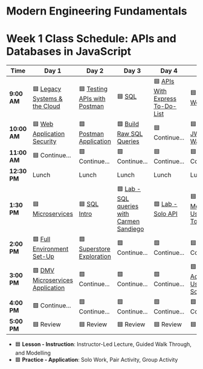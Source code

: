 # Modern Engineering Fundamentals

# Week 1 Class Schedule: APIs and Databases in JavaScript

| Time      | Day 1                         | Day 2                         | Day 3            | Day 4                | Day 5              |
|-----------|-------------------------------|-------------------------------|------------------|----------------------|--------------------|
| **9:00 AM**  | 🟦 [Legacy Systems & the Cloud](/resources/slide-decks/day1.md)    | 🟦 [Testing APIs with Postman](/resources/slide-decks/day2.pdf)     | 🟦 [SQL](/resources/slide-decks/day3.pdf)              | 🟦 [APIs With Express To-Do-List](/resources/slide-decks/day4.pdf)   | 🟦 [JSON Web Tokens](/resources/slide-decks/day5.pdf)    |
| **10:00 AM** | 🟦 [Web Application Security](/resources/slide-decks/day1.md)      | 🟩 [Postman Application](https://git.generalassemb.ly/ModernEngineering/express-dmv-api-monolith)           | 🟩 [Build Raw SQL Queries](https://git.generalassemb.ly/ModernEngineering/raw-sql-superstore) | 🟦 Continue...        | 🟦 [Auth with JWT Walkthrough](https://git.generalassemb.ly/ModernEngineering/node-express-jwt-gold-codes-lesson) |
| **11:00 AM** |   🟦 Continue...                            |     🟩 Continue...                          |  🟩 Continue...                |   🟦 Continue...                   |     🟦 Continue...               |
| **12:30 PM** | Lunch                         | Lunch                         | Lunch            | Lunch                | Lunch              |
| **1:30 PM**  | 🟦 [Microservices](/resources/slide-decks/day1.md)                 | 🟦 [SQL Intro](/resources/slide-decks/day2.pdf)                     | 🟩 [Lab - SQL queries with Carmen Sandiego](https://git.generalassemb.ly/ModernEngineering/carmen-sandiego-sql-lab) | 🟩 [Lab - Solo API](https://git.generalassemb.ly/ModernEngineering/pru-individual-in-class-app)   | 🟦 [Related Models: Users and To Do's](https://git.generalassemb.ly/ModernEngineering/express-to-do-api/blob/lesson-2/README.md) |
| **2:00 PM**  | 🟩 [Full Environment Set-Up](https://git.generalassemb.ly/ModernEngineering/git-ssh-setup)       | 🟩 [Superstore Exploration](https://git.generalassemb.ly/ModernEngineering/raw-sql-superstore)        |  🟩 Continue...                | 🟩 Continue... |     🟦 Continue...              |
| **3:00 PM**  |    🟩 [DMV Microservices Application](https://git.generalassemb.ly/ModernEngineering/dmv-microservices-application)                           |  🟩 Continue...                             |   🟩 Continue...               |   🟩 Continue...                   |  🟩 [Lab - Adding Users To Solo API](https://git.generalassemb.ly/ModernEngineering/express-to-do-api/blob/lesson-2/README.md)                   |
| **4:00 PM**  | 🟩 Continue...                       | 🟩 Continue...                      | 🟩 Continue...         | 🟩 Continue...              | 🟩 Continue...           |
| **5:00 PM**  |    🟦 Review                           |           🟦 Review                    |         🟦 Review         |        🟦 Review              |        🟦 Review            |

- 🟦 **Lesson - Instruction**: Instructor-Led Lecture, Guided Walk Through, and Modelling
- 🟩 **Practice - Application**: Solo Work, Pair Activity, Group Activity
